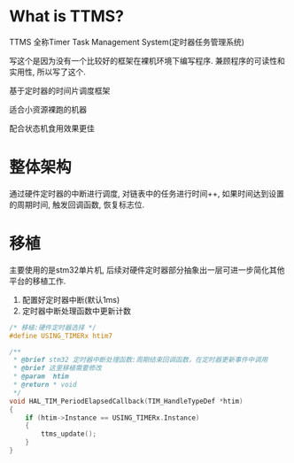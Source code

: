 # What is TTMS? 

TTMS 全称Timer Task Management System(定时器任务管理系统)

写这个是因为没有一个比较好的框架在裸机环境下编写程序.
兼顾程序的可读性和实用性, 所以写了这个.

基于定时器的时间片调度框架

适合小资源裸跑的机器

配合状态机食用效果更佳


# 整体架构

通过硬件定时器的中断进行调度, 对链表中的任务进行时间++, 如果时间达到设置的周期时间, 触发回调函数, 恢复标志位.

# 移植

主要使用的是stm32单片机, 后续对硬件定时器部分抽象出一层可进一步简化其他平台的移植工作.

1. 配置好定时器中断(默认1ms)
2. 定时器中断处理函数中更新计数


``` c
/* 移植:硬件定时器选择 */
#define USING_TIMERx htim7

/**
 * @brief stm32 定时器中断处理函数:周期结束回调函数，在定时器更新事件中调用
 * @brief 这里移植需要修改
 * @param  htim
 * @return * void
 */
void HAL_TIM_PeriodElapsedCallback(TIM_HandleTypeDef *htim)
{
    if (htim->Instance == USING_TIMERx.Instance)
    {
        ttms_update();
    }
}
```

